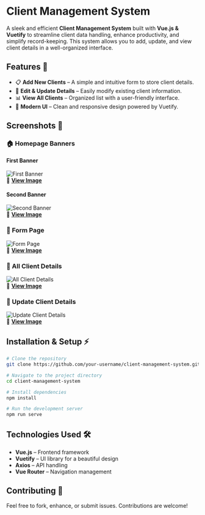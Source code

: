 

# Client Management System

A sleek and efficient **Client Management System** built with **Vue.js & Vuetify** to streamline client data handling, enhance productivity, and simplify record-keeping. This system allows you to add, update, and view client details in a well-organized interface.

## Features 🚀
- 📋 **Add New Clients** – A simple and intuitive form to store client details.
- 📝 **Edit & Update Details** – Easily modify existing client information.
- 📊 **View All Clients** – Organized list with a user-friendly interface.
- 🎨 **Modern UI** – Clean and responsive design powered by Vuetify.

## Screenshots 📸
### 🏠 Homepage Banners
#### First Banner  
![First Banner](https://github.com/user-attachments/assets/c354103f-8aa4-4036-85b9-7be482e81c0a)  
🔗 **[View Image](https://github.com/user-attachments/assets/c354103f-8aa4-4036-85b9-7be482e81c0a)**  

#### Second Banner  
![Second Banner](https://github.com/user-attachments/assets/a1aa6007-2eb3-4226-93d2-533b8847d696)  
🔗 **[View Image](https://github.com/user-attachments/assets/a1aa6007-2eb3-4226-93d2-533b8847d696)**  

### 📄 Form Page  
![Form Page](https://github.com/user-attachments/assets/83cbd8fe-7350-4546-a57a-2c37b0157f26)  
🔗 **[View Image](https://github.com/user-attachments/assets/83cbd8fe-7350-4546-a57a-2c37b0157f26)**  

### 📜 All Client Details  
![All Client Details](https://github.com/user-attachments/assets/b5d4eb62-b3c5-4621-bc85-82e3066a4bb0)  
🔗 **[View Image](https://github.com/user-attachments/assets/b5d4eb62-b3c5-4621-bc85-82e3066a4bb0)**  

### 🔄 Update Client Details  
![Update Client Details](https://github.com/user-attachments/assets/ebeaa6c8-403e-4806-adf0-0e6c070a2533)  
🔗 **[View Image](https://github.com/user-attachments/assets/ebeaa6c8-403e-4806-adf0-0e6c070a2533)**  

## Installation & Setup ⚡
```bash
# Clone the repository
git clone https://github.com/your-username/client-management-system.git

# Navigate to the project directory
cd client-management-system

# Install dependencies
npm install

# Run the development server
npm run serve
```

## Technologies Used 🛠️
- **Vue.js** – Frontend framework
- **Vuetify** – UI library for a beautiful design
- **Axios** – API handling
- **Vue Router** – Navigation management

## Contributing 🤝
Feel free to fork, enhance, or submit issues. Contributions are welcome!

